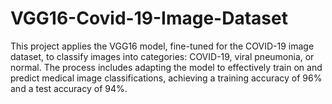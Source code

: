 # VGG16-Covid-19-Image-Dataset
This project applies the VGG16 model, fine-tuned for the COVID-19 image dataset, to classify images into categories: COVID-19, viral pneumonia, or normal. The process includes adapting the model to effectively train on and predict medical image classifications, achieving a training accuracy of 96% and a test accuracy of 94%.
